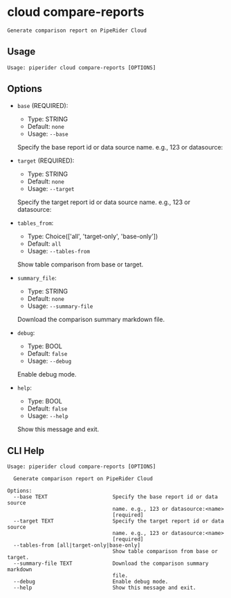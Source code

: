 
# cloud compare-reports

    Generate comparison report on PipeRider Cloud
    
## Usage
```
Usage: piperider cloud compare-reports [OPTIONS]
```
## Options
* `base` (REQUIRED): 
  * Type: STRING 
  * Default: `none`
  * Usage: `--base`

  Specify the base report id or data source name. e.g., 123 or datasource:<name>


* `target` (REQUIRED): 
  * Type: STRING 
  * Default: `none`
  * Usage: `--target`

  Specify the target report id or data source name. e.g., 123 or datasource:<name>


* `tables_from`: 
  * Type: Choice(['all', 'target-only', 'base-only']) 
  * Default: `all`
  * Usage: `--tables-from`

  Show table comparison from base or target.


* `summary_file`: 
  * Type: STRING 
  * Default: `none`
  * Usage: `--summary-file`

  Download the comparison summary markdown file.


* `debug`: 
  * Type: BOOL 
  * Default: `false`
  * Usage: `--debug`

  Enable debug mode.


* `help`: 
  * Type: BOOL 
  * Default: `false`
  * Usage: `--help`

  Show this message and exit.


## CLI Help
```
Usage: piperider cloud compare-reports [OPTIONS]

  Generate comparison report on PipeRider Cloud

Options:
  --base TEXT                     Specify the base report id or data source
                                  name. e.g., 123 or datasource:<name>
                                  [required]
  --target TEXT                   Specify the target report id or data source
                                  name. e.g., 123 or datasource:<name>
                                  [required]
  --tables-from [all|target-only|base-only]
                                  Show table comparison from base or target.
  --summary-file TEXT             Download the comparison summary markdown
                                  file.
  --debug                         Enable debug mode.
  --help                          Show this message and exit.
```

